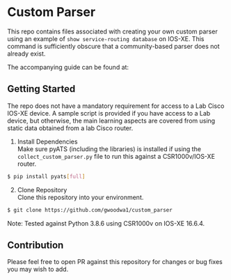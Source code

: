 # Custom Parser
This repo contains files associated with creating your own custom parser using an example of `show service-routing database` on IOS-XE. This command is sufficiently obscure that a community-based parser does not already exist.

The accompanying guide can be found at: <URL>

## Getting Started

The repo does not have a mandatory requirement for access to a Lab Cisco IOS-XE device. A sample script is provided if you have access to a Lab device, but otherwise, the main learning aspects are covered from using static data obtained from a lab Cisco router.

1. Install Dependencies<br>
Make sure pyATS (including the libraries) is installed if using the `collect_custom_parser.py` file to run this against a CSR1000v/IOS-XE router.
```bash
$ pip install pyats[full]
```
2. Clone Repository<br>
Clone this repository into your environment.
```bash
$ git clone https://github.com/gwoodwa1/custom_parser
```
Note: Tested against Python 3.8.6 using CSR1000v on IOS-XE 16.6.4.

## Contribution
Please feel free to open PR against this repository for changes or bug fixes you may wish to add.

